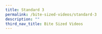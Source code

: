 ```yaml
---
title: Standard 3
permalink: /bite-sized-videos/standard-3
description: ""
third_nav_title: Bite Sized Videos
---
```


